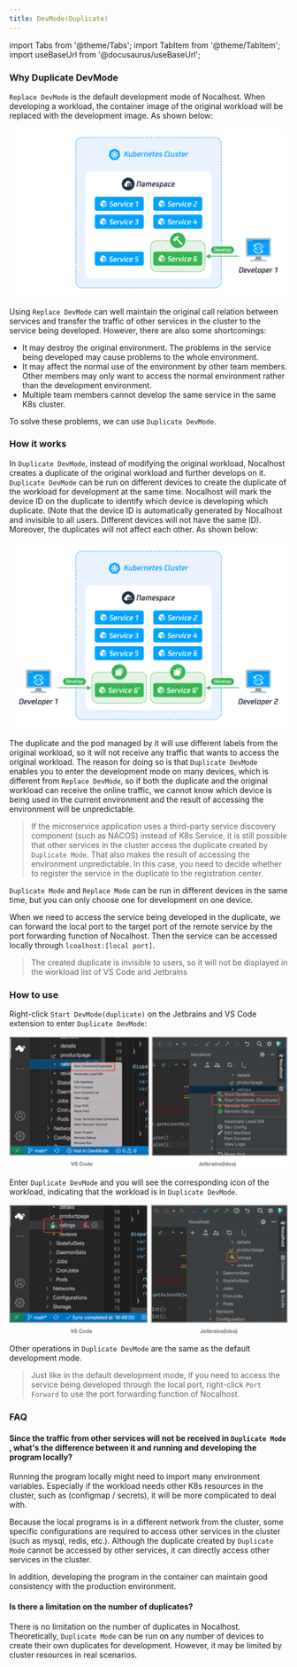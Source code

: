 ```yaml
---
title: DevMode(Duplicate)
---
```


import Tabs from '@theme/Tabs';
import TabItem from '@theme/TabItem';
import useBaseUrl from '@docusaurus/useBaseUrl';

### **Why Duplicate DevMode**

`Replace DevMode` is the default development mode of Nocalhost. When developing a workload, the container image of the original workload will be replaced with the development image. As shown below:

![image](/img/develop-dup/replace-devmode.jpg)

Using `Replace DevMode` can well maintain the original call relation between services and transfer the traffic of other services in the cluster to the service being developed. However, there are also some shortcomings:

* It may destroy the original environment. The problems in the service being developed may cause problems to the whole environment.
* It may affect the normal use of the environment by other team members. Other members may only want to access the normal environment rather than the development environment.
* Multiple team members cannot develop the same service in the same K8s cluster.

To solve these problems, we can use `Duplicate DevMode`.



### How it works

In `Duplicate DevMode`, instead of modifying the original workload, Nocalhost creates a duplicate of the original workload and further develops on it.  `Duplicate DevMode` can be run on different devices to create the duplicate of the workload for development at the same time. Nocalhost will mark the device ID on the duplicate to identify which device is developing which duplicate. (Note that the device ID is automatically generated by Nocalhost and invisible to all users. Different devices will not have the same ID). Moreover, the duplicates will not affect each other. As shown below:

![image](/img/develop-dup/duplicate-devmode.jpg)

The duplicate and the pod managed by it will use different labels from the original workload, so it will not receive any traffic that wants to access the original workload. The reason for doing so is that `Duplicate DevMode` enables you to enter the development mode on many devices, which is different from  `Replace DevMode`, so if both the duplicate and the original workload can receive the online traffic, we cannot know which device is being used in the current environment and the result of accessing the environment will be unpredictable.

> If the microservice application uses a third-party service discovery component (such as NACOS) instead of K8s Service, it is still possible that other services in the cluster access the duplicate created by `Duplicate Mode`.  That also makes the result of accessing the environment unpredictable. In this case, you need to decide whether to register the service in the duplicate to the registration center.

`Duplicate Mode` and  `Replace Mode` can be run in different devices in the same time, but you can only choose one for development on one device.

When we need to access the service being developed in the duplicate, we can forward the local port to the target port of the remote service by the port forwarding function of Nocalhost. Then  the service can be accessed locally through `lcoalhost:[local port]`.

> The created duplicate is invisible to users, so it will not be displayed in the workload list of VS Code and Jetbrains



### How to use

Right-click `Start DevMode(duplicate)` on the Jetbrains and VS Code extension to enter  `Duplicate DevMode`:

![image](/img/develop-dup/start-duplicate-devmode.png)

Enter  `Duplicate DevMode` and you will see the corresponding icon of the workload, indicating that the workload is in `Duplicate DevMode`.

![image](/img/develop-dup/duplicate-devmode-status.png)

Other operations in `Duplicate DevMode` are the same as the default development mode.

> Just like in the default development mode, if you need to access the service being developed through the local port, right-click  `Port Forward`  to use the port forwarding function of Nocalhost.



### FAQ 

#### 

#### Since the traffic from other services will not be received in `Duplicate Mode` , what's the difference between it and running and developing the program locally? 

Running the program locally might need to import many environment variables. Especially if the workload needs other K8s resources in the cluster, such as (configmap / secrets), it will be more complicated to deal with.

Because the local programs is in a different network from the cluster, some specific configurations are required to access other services in the cluster (such as mysql, redis, etc.). Although the duplicate created by  `Duplicate Mode` cannot be accessed by other services, it can directly access other services in the cluster.

In addition, developing the program in the container can maintain good consistency with the production environment.





#### Is there a limitation on the number of duplicates?

There is no limitation on the number of duplicates in Nocalhost. Theoretically, `Duplicate Mode`  can be run on any number of devices to create their own duplicates for development. However, it may be limited by cluster resources in real scenarios.

